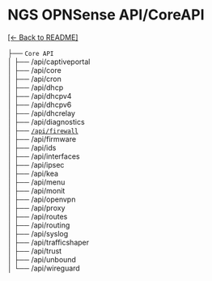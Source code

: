 # NGS OPNSense API/CoreAPI

[[&#x2190; Back to README]](../README.md)

├── `Core API`  
│   ├── /api/captiveportal  
│   ├── /api/core  
│   ├── /api/cron  
│   ├── /api/dhcp  
│   ├── /api/dhcpv4  
│   ├── /api/dhcpv6  
│   ├── /api/dhcrelay  
│   ├── /api/diagnostics  
│   ├── [`/api/firewall`](./core/firewall.md)  
│   ├── /api/firmware  
│   ├── /api/ids  
│   ├── /api/interfaces  
│   ├── /api/ipsec  
│   ├── /api/kea  
│   ├── /api/menu  
│   ├── /api/monit  
│   ├── /api/openvpn  
│   ├── /api/proxy  
│   ├── /api/routes  
│   ├── /api/routing  
│   ├── /api/syslog  
│   ├── /api/trafficshaper  
│   ├── /api/trust  
│   ├── /api/unbound  
│   └── /api/wireguard  
